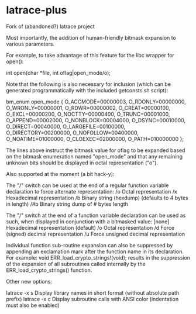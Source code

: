 # latrace-plus
Fork of (abandoned?) latrace project

Most importantly, the addition of human-friendly bitmask expansion to various parameters.

For example, to take advantage of this feature for the libc wrapper for open():

int open(char *file, int oflag|open_mode/o);

Note that the following is also necessary for inclusion (which can be generated programmatically with the included getconsts.sh script):

bm_enum open_mode { O_ACCMODE=00000003, O_RDONLY=00000000, O_WRONLY=00000001, O_RDWR=00000002, O_CREAT=00000100, O_EXCL=00000200, O_NOCTTY=00000400, O_TRUNC=00001000, O_APPEND=00002000, O_NONBLOCK=00004000, O_DSYNC=00010000, O_DIRECT=00040000, O_LARGEFILE=00100000, O_DIRECTORY=00200000, O_NOFOLLOW=00400000, O_NOATIME=01000000, O_CLOEXEC=02000000, O_PATH=010000000 };

The lines above instruct the bitmask value for oflag to be expanded based on the bitmask enumeration named "open_mode" and that any remaining unknown bits should be displayed in octal representation ("o").



Also supported at the moment (a bit hack-y):

The "/" switch can be used at the end of a regular function variable declaration to force alternate representation:
/o	Octal representation
/x	Hexadecimal representation
/b	Binary string (hexdump) (defaults to 4 bytes in length)
/#b	Binary string dump of # bytes length


The "/" switch at the end of a function variable declaration can be used as such, when displayed in conjunction with a bitmasked value:
[none]	Hexadecimal representation (default)
/o	Octal representation
/d	Force (signed) decimal representation
/u	Force unsigned decimal representation

Individual function sub-routine expansion can also be suppressed by appending an exclamation mark after the function name in its declaration.
For example: void ERR_load_crypto_strings!(void);
results in the suppression of the expansion of all subroutines called internally by the ERR_load_crypto_strings() function.


Other new options:

latrace -x s		Display library names in short format (without absolute path prefix)
latrace -x c		Display subroutine calls with ANSI color (indentation must also be enabled)
